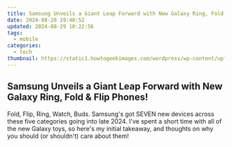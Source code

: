```yaml
---
title: Samsung Unveils a Giant Leap Forward with New Galaxy Ring, Fold & Flip Phones!
date: 2024-08-28 19:40:52
updated: 2024-08-29 10:22:56
tags:
  - mobile
categories:
  - tech
thumbnail: https://static1.howtogeekimages.com/wordpress/wp-content/uploads/2024/08/unpackedjuly24-tn.jpg
---
```


## Samsung Unveils a Giant Leap Forward with New Galaxy Ring, Fold & Flip Phones!

Fold, Flip, Ring, Watch, Buds. Samsung's got SEVEN new devices across these five categories going into late 2024\. I've spent a short time with all of the new Galaxy toys, so here's my initial takeaway, and thoughts on why you should (or shouldn't) care about them!

<ins class="adsbygoogle"
     style="display:block"
     data-ad-format="autorelaxed"
     data-ad-client="ca-pub-7571918770474297"
     data-ad-slot="1223367746"></ins>



<ins class="adsbygoogle"
     style="display:block"
     data-ad-client="ca-pub-7571918770474297"
     data-ad-slot="8358498916"
     data-ad-format="auto"
     data-full-width-responsive="true"></ins>
